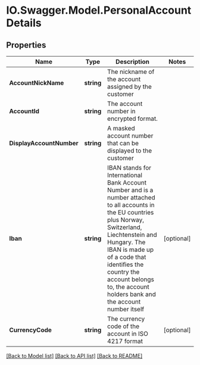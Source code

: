 # IO.Swagger.Model.PersonalAccountDetails
## Properties

Name | Type | Description | Notes
------------ | ------------- | ------------- | -------------
**AccountNickName** | **string** | The nickname of the account assigned by the customer | 
**AccountId** | **string** | The account number in encrypted format. | 
**DisplayAccountNumber** | **string** | A masked account number that can be displayed to the customer | 
**Iban** | **string** | IBAN stands for International Bank Account Number and is a number attached to all accounts in the EU countries plus Norway, Switzerland, Liechtenstein and Hungary. The IBAN is made up of a code that identifies the country the account belongs to, the account holders bank and the account number itself | [optional] 
**CurrencyCode** | **string** | The currency code of the account in ISO 4217 format | [optional] 

[[Back to Model list]](../README.md#documentation-for-models) [[Back to API list]](../README.md#documentation-for-api-endpoints) [[Back to README]](../README.md)

